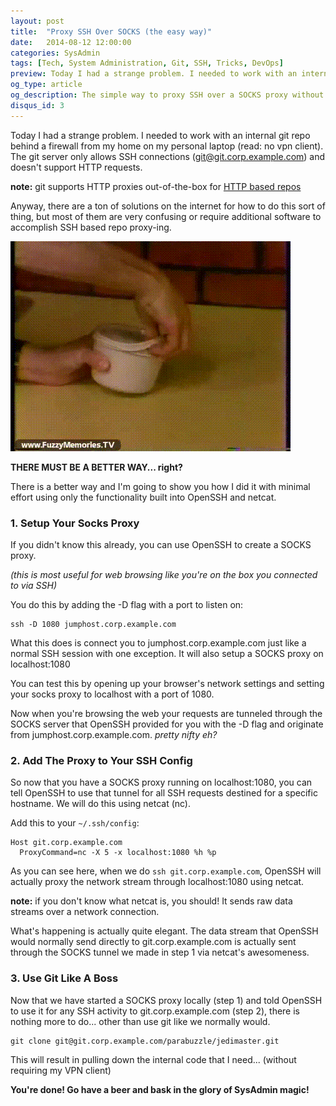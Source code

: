```yaml
---
layout: post
title:  "Proxy SSH Over SOCKS (the easy way)"
date:   2014-08-12 12:00:00
categories: SysAdmin
tags: [Tech, System Administration, Git, SSH, Tricks, DevOps]
preview: Today I had a strange problem. I needed to work with an internal git repo behind a firewall from my home on my personal laptop. The git server only allows SSH connections (git@git.corp.example.com) and doesn't support HTTP requests.
og_type: article
og_description: The simple way to proxy SSH over a SOCKS proxy without any additional software.
disqus_id: 3
---
```


Today I had a strange problem. I needed to work with an internal git repo behind a firewall from my home on my personal laptop (read: no vpn client). The git server only allows SSH connections (git@git.corp.example.com) and doesn't support HTTP requests.

<div class="note">
<b>note:</b> git supports HTTP proxies out-of-the-box for <a href="http://www.aireadfun.com/blog/2013/08/27/using-git-through-a-socks-proxy-or-ssh-tunnel/" target="_blank" alt="Using Git Through a SOCKS Proxy">HTTP based repos</a>
</div>

Anyway, there are a ton of solutions on the internet for how to do this sort of thing, but most of them are very confusing or require additional software to accomplish SSH based repo proxy-ing.

![better way](/img/postimgs/splat.gif)

**THERE MUST BE A BETTER WAY... right?**

There is a better way and I'm going to show you how I did it with minimal effort using only the functionality built into OpenSSH and netcat.

### 1. Setup Your Socks Proxy

If you didn't know this already, you can use OpenSSH to create a SOCKS proxy.

*(this is most useful for web browsing like you're on the box you connected to via SSH)*

You do this by adding the -D flag with a port to listen on:

```
ssh -D 1080 jumphost.corp.example.com
```

What this does is connect you to jumphost.corp.example.com just like a normal SSH session with one exception. It will also setup a SOCKS proxy on localhost:1080

You can test this by opening up your browser's network settings and setting your socks proxy to localhost with a port of 1080.

Now when you're browsing the web your requests are tunneled through the SOCKS server that OpenSSH provided for you with the -D flag and originate from jumphost.corp.example.com. *pretty nifty eh?*


### 2. Add The Proxy to Your SSH Config

So now that you have a SOCKS proxy running on localhost:1080, you can tell OpenSSH to use that tunnel for all SSH requests destined for a specific hostname. We will do this using netcat (nc).

Add this to your ```~/.ssh/config```:

```
Host git.corp.example.com
  ProxyCommand=nc -X 5 -x localhost:1080 %h %p
```

As you can see here, when we do ```ssh git.corp.example.com```, OpenSSH will actually proxy the network stream through localhost:1080 using netcat.

<div class="note">
  <b>note:</b> if you don't know what netcat is, you should! It sends raw data streams over a network connection.
</div>

What's happening is actually quite elegant. The data stream that OpenSSH would normally send directly to git.corp.example.com is actually sent through the SOCKS tunnel we made in step 1 via netcat's awesomeness.

### 3. Use Git Like A Boss

Now that we have started a SOCKS proxy locally (step 1) and told OpenSSH to use it for any SSH activity to git.corp.example.com (step 2), there is nothing more to do... other than use git like we normally would.

```
git clone git@git.corp.example.com/parabuzzle/jedimaster.git
```

This will result in pulling down the internal code that I need... (without requiring my VPN client)

**You're done! Go have a beer and bask in the glory of SysAdmin magic!**







